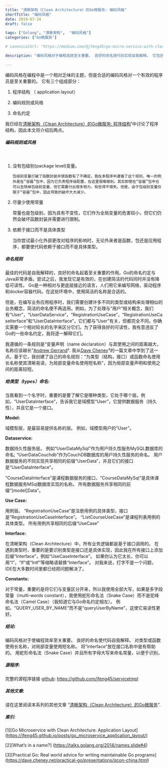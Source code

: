 ```yaml
---
title: "清晰架构（Clean Architecture）的Go微服务: 编码风格"
shortTitle: "编码风格"
date: 2019-07-24
draft: false

tags: ["Golang", "清晰架构",  "编码风格"]
categories: ["Go微服务"]

# canonicalUrl: "https://medium.com/@jfeng45/go-micro-service-with-clean-architecture-coding-style-a4da35a27d90"

description: "编码风格对于编程高效至关重要。 良好的命名使代码实现自我解释。 它包括三个部分：程序结构，编码规则和风格，命名约定"

---
```



编码风格在编程中是一个相对乏味的主题，但是合适的编码风格对一个有效的程序员是至关重要的。 它有三个组成部分：

1. 程序结构 （ application layout）

1. 编码规则或风格

1. 命名约定

我已经在[清晰架构（Clean Architecture）的Go微服务: 程序结构](https://jfeng45.github.io/posts/go_microservice_application_layout/)¹中讨论了程序结构，因此本文将介绍后两点。


##### **编码规则或风格**
<br/>

1. 没有包级别(package level)变量。

       包级别变量打破了函数封装并使函数有了不确定。我在本程序中遵循了这个规则，唯一的例外是在“容器”包中，因为它负责程序级配置，在这里很难做到。其实即使在“容器”包中也可以去除掉包级别变量，但它需要付出很多努力，有些得不偿失。但是，由于包级别变量仅限于“容器”包中，因此导致的破坏大大减少。

2.  尽量少使用常量

       常量也是包级别，因为具有不变性，它们作为全局变量的危害较小，但它们仍然会破坏函数封装并需要进行限制。

3. 依赖于接口而不是具体类型

    当你尝试最小化外部更改对程序的影响时，无论外来者是函数，包还是应用程序，都要使代码依赖于接口而不是具体类型。

##### **命名规则**

最佳的代码是自我解释的，良好的命名起着至关重要的作用。Go的命名约定与Java非常矛盾。尝试之后，我发现它是有效的，在创建简洁的代码同时并没有降低可读性。 Go是一种相对与更底层接近的语言，人们用它来编写网络，驱动程序和docker容器代码。在这些环境中，使用简洁的名称是合适的。

但是，在编写业务应用程序时，我们需要创建许多不同的类型或结构来处理相似的业务概念，简洁的命名便不再适用。例如，为了处理与“用户”相关概念，我们有“User”，“UserDataService”，“RegistrationUseCase”，“RegistrationUseCaseIterface”和“UserDataInterface”，它们都与“User”有关，但都完全不同。你确实需要一个相对较长的名字来区分它们。为了获得良好的可读性，我有意违反了Go的一些命名约定，我将逐一解释它们。

我遵循的一条规则是“变量声明（name declaration）与其使用之间的距离越大，名称应该越长”[Andrew Gerrand](https://talks.golang.org/2014/names.slide#4)². 我从[Dave Cheney](https://dave.cheney.net/practical-go/presentations/qcon-china.html)³的一篇文章中学到了这一点。基于它，我创建了自己的命名规则：“为类型（结构，接口）或函数命名使用长名称使其清晰易读，为局部变量命名使用短名称”，因为局部变量声明和使用之间的距离较短。

##### **给类型（types）命名:**

当我看到一个名字时，重要的是要了解它是哪种类型，它处于哪个层。例如，“UserDataInterface”，告诉我它是域模型“User”，它提供数据服务（持久性），并且它是一个接口。

**Model:**

域模型层，是最容易提供名称的层。 例如，域模型用户的“User”。

**Dataservice:**

数据持久性服务层。 例如“UserDataMySql”作为用户持久性服务MySQL数据库的命名; “UserDataCouchdb”作为CouchDB数据库的用户持久性服务的命名。 用户数据服务的不同实现共享相同的前缀“UserData”，并且它们的接口是“UserDataInterface”。

“CourseDataInterface”是课程数据服务的接口，“CourseDataMySql”是具体课程数据服务MSql数据库实现的名称。 所有数据服务共享相同的前缀“[model]Data”。

**Use Case:**

用例层。 “RegistrationUseCase”是注册用例的具体类型，接口是“RegistrationUseCaseInterface”。 “ListCourseUseCase”是课程列表用例的具体类型。 所有用例共享相同的后缀“UseCase”

**Interface:**

在清晰架构（Clean Architecture）中，所有业务逻辑都是基于接口调用的。 在遇到类型时，重要的是要识别类型是接口还是具体实现，因此我在所有接口上添加后缀“Interface”，例如“UseCaseInterface”。 如果你认为它太长，你可以用“I”，“If”或“Intf”等缩略语替换“Interface”。 对我来说，打字不是一个问题，IDE在大多数时间里都已经把问题解决了。

**Constants:**

对于常量，重要的是将它们与变量区分开来，所以我使用全部大写，如果是多字段常量（multi-words constant），我使用蛇形命名法（Snake Case）而不是驼峰命名法（Camel Case）（我知道它与Go命名约定相左）。 例如，“QUERY_USER_BY_NAME”而不是“queryUserByName”，这使它易读性更好。

##### **结论:**

编码风格对于使编程效率至关重要。 良好的命名使代码自我解释。 对类型或函数使用长名称，对局部变量使用短名称。 将“interface”放在接口名称中是有帮助的。 用蛇形命名法（Snake Case）并且所有字母大写来命名常量，以便于识别。

##### **源程序:**

完整的源程序链接 [github](https://github.com/jfeng45/servicetmpl): https://github.com/jfeng45/servicetmpl

##### **其他文章:**

请在这里阅读本系列的其他文章 “[清晰架构（Clean Architecture）的Go微服务](https://jfeng45.github.io/posts/clean_architecture_with_go/)”.

##### **索引:**

[1][Go Microservice with Clean Architecture: Application Layout]
(https://jfeng45.github.io/posts/go_microservice_application_layout/)

[2][What’s in a name?]
(https://talks.golang.org/2014/names.slide#4)

[3][Practical Go: Real world advice for writing maintainable Go programs]
(https://dave.cheney.net/practical-go/presentations/qcon-china.html)
